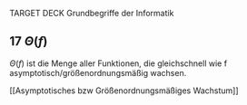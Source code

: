 TARGET DECK
Grundbegriffe der Informatik

17 $Θ(f)$
---
$Θ(f)$ ist die Menge aller Funktionen, die gleichschnell wie f asymptotisch/größenordnungsmäßig wachsen.
<!--ID: 1707317519503-->

[[Asymptotisches bzw Größenordnungsmäßiges Wachstum]]
